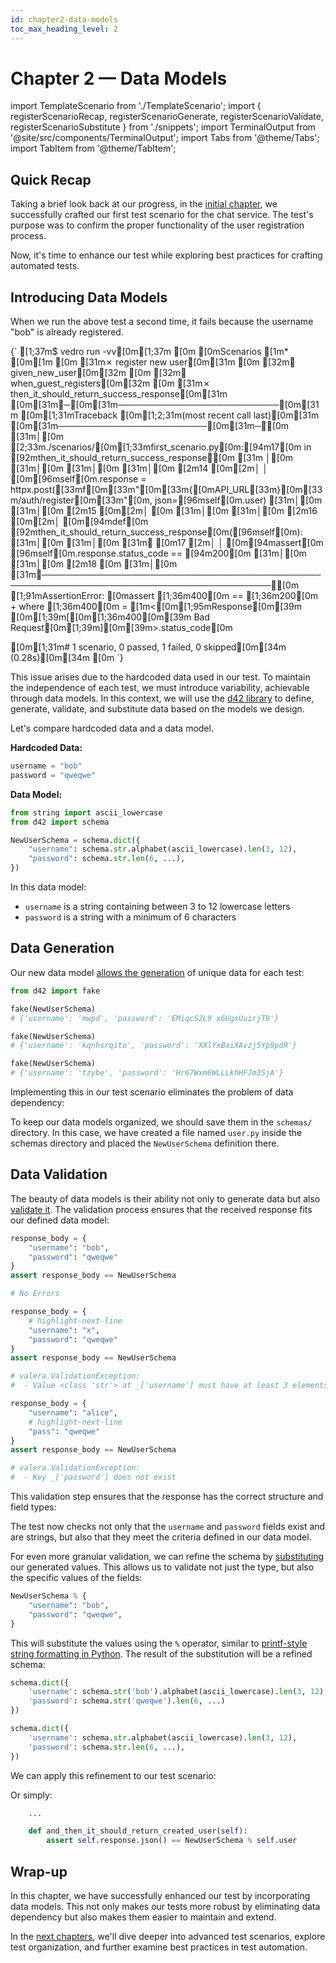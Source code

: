 ```yaml
---
id: chapter2-data-models
toc_max_heading_level: 2
---
```

# Chapter 2 — Data Models

import TemplateScenario from './TemplateScenario';
import { registerScenarioRecap, registerScenarioGenerate,
         registerScenarioValidate, registerScenarioSubstitute } from './snippets';
import TerminalOutput from '@site/src/components/TerminalOutput';
import Tabs from '@theme/Tabs';
import TabItem from '@theme/TabItem';

## Quick Recap

Taking a brief look back at our progress, in the [initial chapter](./chapter1-first-steps.md), we successfully crafted our first test scenario for the chat service. The test's purpose was to confirm the proper functionality of the user registration process.

<TemplateScenario block={registerScenarioRecap} />

Now, it's time to enhance our test while exploring best practices for crafting automated tests.

## Introducing Data Models

When we run the above test a second time, it fails because the username "bob" is already registered.

<TerminalOutput>
{`
[1;37m$ vedro run -vv[0m[1;37m
[0m
[0mScenarios
[1m* [0m[1m
[0m [31m✗ register new user[0m[31m
[0m   [32m✔ given_new_user[0m[32m
[0m   [32m✔ when_guest_registers[0m[32m
[0m   [31m✗ then_it_should_return_success_response[0m[31m
[0m[31m╭─[0m[31m──────────────────────────[0m[31m [0m[1;31mTraceback [0m[1;2;31m(most recent call last)[0m[31m [0m[31m────────────────────────[0m[31m─╮[0m
[31m│[0m [2;33m./scenarios/[0m[1;33mfirst_scenario.py[0m:[94m17[0m in [92mthen_it_should_return_success_response[0m [31m           │[0m
[31m│[0m                                                                                       [31m│[0m
[31m│[0m   [2m14 [0m[2m│   │   [0m[96mself[0m.response = httpx.post([33mf[0m[33m"[0m[33m{[0mAPI_URL[33m}[0m[33m/auth/register[0m[33m"[0m, json=[96mself[0m.user)   [31m│[0m
[31m│[0m   [2m15 [0m[2m│   [0m                                                                             [31m│[0m
[31m│[0m   [2m16 [0m[2m│   [0m[94mdef[0m [92mthen_it_should_return_success_response[0m([96mself[0m):                            [31m│[0m
[31m│[0m [31m❱ [0m17 [2m│   │   [0m[94massert[0m [96mself[0m.response.status_code == [94m200[0m                                  [31m│[0m
[31m│[0m   [2m18 [0m                                                                                 [31m│[0m
[31m╰───────────────────────────────────────────────────────────────────────────────────────╯[0m
[1;91mAssertionError: [0massert [1;36m400[0m == [1;36m200[0m
 +  where [1;36m400[0m = [1m<[0m[1;95mResponse[0m[39m [0m[1;39m[[0m[1;36m400[0m[39m Bad Request[0m[1;39m][0m[39m>.status_code[0m
 
 
[0m[1;31m# 1 scenario, 0 passed, 1 failed, 0 skipped[0m[34m (0.28s)[0m[34m
[0m
`}
</TerminalOutput>

This issue arises due to the hardcoded data used in our test. To maintain the independence of each test, we must introduce variability, achievable through data models. In this context, we will use the [d42 library](https://d42.vedro.io/docs/quick-start) to define, generate, validate, and substitute data based on the models we design.

Let's compare hardcoded data and a data model.

**Hardcoded Data:**

```python
username = "bob"
password = "qweqwe"
```

**Data Model:**

```python
from string import ascii_lowercase
from d42 import schema

NewUserSchema = schema.dict({
    "username": schema.str.alphabet(ascii_lowercase).len(3, 12),
    "password": schema.str.len(6, ...),
})
```

In this data model:
- `username` is a string containing between 3 to 12 lowercase letters
- `password` is a string with a minimum of 6 characters

## Data Generation

Our new data model [allows the generation](https://d42.vedro.io/docs/features/generation) of unique data for each test:

```python
from d42 import fake

fake(NewUserSchema)
# {'username': 'mwpd', 'password': 'EMiqcS2L9 x6UgxUuirjT9'}

fake(NewUserSchema)
# {'username': 'kqnhsrqito', 'password': 'XXlYxBaiXAvzj5Yp9pdR'}

fake(NewUserSchema)
# {'username': 'tzybe', 'password': 'Hr67Wxm6WLLLkhHFJm3SjA'}
```

Implementing this in our test scenario eliminates the problem of data dependency:

<TemplateScenario block={registerScenarioGenerate} />

To keep our data models organized, we should save them in the `schemas/` directory. In this case, we have created a file named `user.py` inside the schemas directory and placed the `NewUserSchema` definition there.

## Data Validation

The beauty of data models is their ability not only to generate data but also [validate it](https://d42.vedro.io/docs/features/validation). The validation process ensures that the received response fits our defined data model:

<Tabs>
  <TabItem value="correct-fields" label="🍏 OK" default>

```python
response_body = {
    "username": "bob",
    "password": "qweqwe"
}
assert response_body == NewUserSchema

# No Errors
```

  </TabItem>
  <TabItem value="incorrect-username" label="🍎 Incorrect Username">

```python
response_body = {
    # highlight-next-line
    "username": "x",
    "password": "qweqwe"
}
assert response_body == NewUserSchema

# valera.ValidationException:
#  - Value <class 'str'> at _['username'] must have at least 3 elements, but it has 1 element
```

  </TabItem>
  <TabItem value="incorrect-password" label="🍎 Incorrect Password">

```python
response_body = {
    "username": "alice",
    # highlight-next-line
    "pass": "qweqwe"
}
assert response_body == NewUserSchema

# valera.ValidationException:
#  - Key _['password'] does not exist
```

  </TabItem>
</Tabs>

This validation step ensures that the response has the correct structure and field types:

<TemplateScenario block={registerScenarioValidate} />

The test now checks not only that the `username` and `password` fields exist and are strings, but also that they meet the criteria defined in our data model.

For even more granular validation, we can refine the schema by [substituting](https://d42.vedro.io/docs/features/substitution) our generated values. This allows us to validate not just the type, but also the specific values of the fields:

```python
NewUserSchema % {
    "username": "bob",
    "password": "qweqwe",
}
```

This will substitute the values using the `%` operator, similar to [printf-style string formatting in Python](https://docs.python.org/3/library/stdtypes.html#printf-style-string-formatting). The result of the substitution will be a refined schema:

<Tabs>
  <TabItem value="substituted" label="Substituted" default>

```python
schema.dict({
    'username': schema.str('bob').alphabet(ascii_lowercase).len(3, 12),
    'password': schema.str('qweqwe').len(6, ...)
})
```

  </TabItem>
  <TabItem value="original" label="Original">

```python
schema.dict({
    'username': schema.str.alphabet(ascii_lowercase).len(3, 12),
    'password': schema.str.len(6, ...),
})
```

  </TabItem>
</Tabs>

We can apply this refinement to our test scenario:

<TemplateScenario block={registerScenarioSubstitute} />

Or simply:

```python
    ...

    def and_then_it_should_return_created_user(self):
        assert self.response.json() == NewUserSchema % self.user
```

## Wrap-up

In this chapter, we have successfully enhanced our test by incorporating data models. This not only makes our tests more robust by eliminating data dependency but also makes them easier to maintain and extend.

In the [next chapters](./chapter3-contexts.md), we'll dive deeper into advanced test scenarios, explore test organization, and further examine best practices in test automation.
